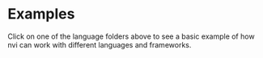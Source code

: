 # Examples

Click on one of the language folders above to see a basic example of how nvi can work with different languages and frameworks.

